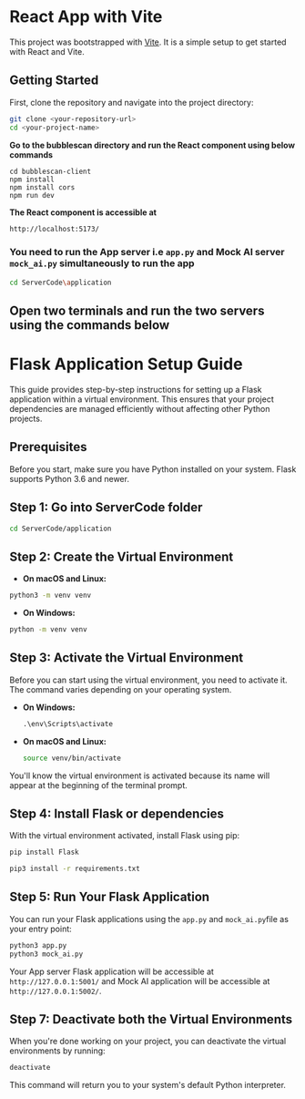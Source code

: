 # React App with Vite

This project was bootstrapped with [Vite](https://vitejs.dev/). It is a simple setup to get started with React and Vite.

## Getting Started

First, clone the repository and navigate into the project directory:

```bash
git clone <your-repository-url>
cd <your-project-name>
```

**Go to the bubblescan directory and run the React component using below commands**

```
cd bubblescan-client
npm install
npm install cors
npm run dev
```
**The React component is accessible at**
```bash
http://localhost:5173/
```

### You need to run the App server i.e `app.py` and Mock AI server `mock_ai.py` simultaneously to run the app
```bash
cd ServerCode\application
```
## Open two terminals and run the two servers using the commands below
# Flask Application Setup Guide

This guide provides step-by-step instructions for setting up a Flask application within a virtual environment. This ensures that your project dependencies are managed efficiently without affecting other Python projects.

## Prerequisites

Before you start, make sure you have Python installed on your system. Flask supports Python 3.6 and newer.

## Step 1: Go into ServerCode folder


```bash
cd ServerCode/application
```

## Step 2: Create the Virtual Environment

- **On macOS and Linux:**
```bash
python3 -m venv venv
```
- **On Windows:**
```bash
python -m venv venv
```

## Step 3: Activate the Virtual Environment

Before you can start using the virtual environment, you need to activate it. The command varies depending on your operating system.

- **On Windows:**

  ```cmd
  .\env\Scripts\activate
  ```

- **On macOS and Linux:**

  ```bash
  source venv/bin/activate
  ```

You'll know the virtual environment is activated because its name will appear at the beginning of the terminal prompt.

## Step 4: Install Flask or dependencies

With the virtual environment activated, install Flask using pip:

```bash
pip install Flask

pip3 install -r requirements.txt
```

## Step 5: Run Your Flask Application

You can run your Flask applications using the `app.py` and `mock_ai.py`file as your entry point:

```bash
python3 app.py
python3 mock_ai.py
```

Your App server Flask application will be accessible at `http://127.0.0.1:5001/` and Mock AI application will be accessible at `http://127.0.0.1:5002/`.

## Step 7: Deactivate both the Virtual Environments

When you're done working on your project, you can deactivate the virtual environments by running:

```bash
deactivate
```

This command will return you to your system's default Python interpreter.

